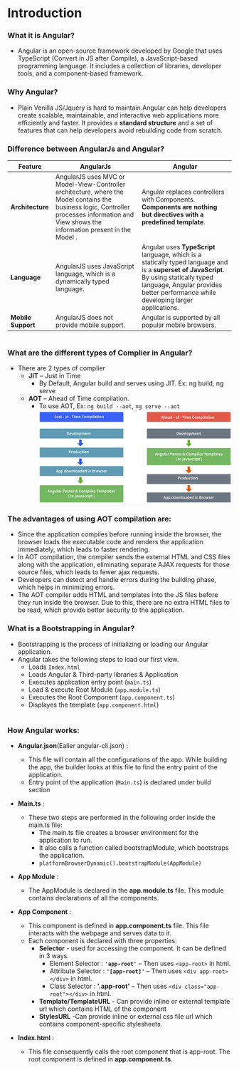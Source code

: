 # Introduction

### What it is Angular?
* Angular is an open-source framework developed by Google that uses TypeScript (Convert in JS after Compile), a JavaScript-based programming language. It includes a collection of libraries, developer tools, and a component-based framework.

### Why Angular?
* Plain Venilla JS/Jquery is hard to maintain.Angular can help developers create scalable, maintainable, and interactive web applications more efficiently and faster. It provides a **standard structure** and a set of features that can help developers avoid rebuilding code from scratch.

### Difference between AngularJs and Angular?

 | **Feature**             |**AngularJs**                              | **Angular**                                 |
|----------------------------------------------|----------------------------------------------|----------------------------------------------|
| **Architecture**          | AngularJS uses MVC or Model-View-Controller architecture, where the Model contains the business logic, Controller processes information and View shows the information present in the Model . | Angular replaces controllers with Components. **Components are nothing but directives with a predefined template**. |
| **Language**          | AngularJS uses JavaScript language, which is a dynamically typed language. | Angular uses **TypeScript** language, which is a statically typed language and is a **superset of JavaScript**. By using statically typed language, Angular provides better performance while developing larger applications.  |
| **Mobile Support**          | AngularJS does not provide mobile support.  | Angular is supported by all popular mobile browsers. |

#
### What are the different types of Complier in Angular? 
* There are 2 types of complier 
    * **JIT** – Just in Time 
        * By Default, Angular build and serves using JIT. Ex: ng build, ng serve 
    * **AOT** – Ahead of Time compilation. 
        * To use AOT, Ex: `ng build --aot`, `ng serve --aot `
    ![JIT AOT!](/Angular/Images/AOT_JIT.png "JIT AOT")

### The advantages of using AOT compilation are: 
 * Since the application compiles before running inside the browser, the browser loads the executable code and renders the application immediately, which leads to faster rendering. 
 * In AOT compilation, the compiler sends the external HTML and CSS files along with the application, eliminating separate AJAX requests for those source files, which leads to fewer ajax requests. 
 * Developers can detect and handle errors during the building phase, which helps in minimizing errors. 
 * The AOT compiler adds HTML and templates into the JS files before they run inside the browser. Due to this, there are no extra HTML files to be read, which provide better security to the application. 

### What is a Bootstrapping in Angular? 

* Bootstrapping is the process of initializing or loading our Angular application. 
* Angular takes the following steps to load our first view. 
    * Loads `Index.html` 
    * Loads Angular & Third-party libraries & Application 
    * Executes application entry point (`main.ts`) 
    * Load & execute Root Module (`app.module.ts`) 
    * Executes the Root Component (`app.component.ts`) 
    * Displayes the template (`app.component.html`) 
#
### How Angular works:
* **Angular.json**(Ealier angular-cli.json) :
    * This file will contain all the configurations of the app. While building the app, the builder looks at this file to find the entry point of the application. 
    * Entry point of the application (`Main.ts`) is declared under build section 

* **Main.ts** :
    * These two steps are performed in the following order inside the main.ts file: 
        * The main.ts file creates a browser environment for the application to run.  
        * It also calls a function called bootstrapModule, which bootstraps the application.  
        * `platformBrowserDynamic().bootstrapModule(AppModule)`

* **App Module** : 
    * The AppModule is declared in the **app.module.ts** file. This module contains declarations of all the components. 

* **App Component** :
    * This component is defined in **app.component.ts** file. This file interacts with the webpage and serves data to it. 
    * Each component is declared with three properties: 
        * **Selector** - used for accessing the component. It can be defined in 3 ways. 
            * Element Selector : **`'app-root'`** – Then uses `<app-root>` in html. 
            * Attribute Selector : **`'[app-root]'`** – Then uses `<div app-root></div>` in html. 
            * Class Selector : **'.app-root'** – Then uses `<div class="app-root"></div>` in html. 
        * **Template/TemplateURL** - Can provide inline or external template url which contains HTML of the component 
        * **StylesURL** -Can provide inline or external css file url which contains component-specific stylesheets.

* **Index.html** :
    * This file consequently calls the root component that is app-root. The root component is defined in **app.component.ts**. 
